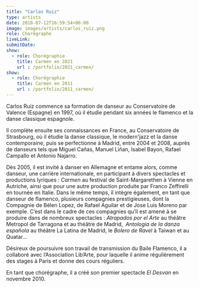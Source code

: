 ```yaml
---
title: "Carlos Ruiz"
type: artists
date: 2018-07-12T16:59:54+06:00
image: images/artists/carlos_ruiz.png
role: Chorégraphe
liveLink: 
submitDate: 
show:
  - role: Chorégraphie
    title: Carmen en 2021
    url : /portfolio/2021_carmen/ 
show:
  - role: Chorégraphie
    title: Carmen en 2011
    url : /portfolio/2011_carmen/
---
```



Carlos Ruiz commence sa formation de danseur au Conservatoire de Valence (Espagne) en 1997, où il étudie 
pendant six années le flamenco et la danse classique espagnole.

Il complète ensuite ses connaissances en France, au Conservatoire de Strasbourg, où il étudie la danse classique, 
le modern'jazz et la danse contemporaine, puis se perfectionne à Madrid, entre 2004 et 2008, auprès de danseurs 
tels que Miguel Cañas, Manuel Liñan, Isabel Bayon, Rafael Campallo et Antonio Najarro.

Dès 2005, il est invité à danser en Allemagne et entame alors, comme danseur, une carrière internationale, 
en participant à divers spectacles et productions lyriques : *Carmen* au festival de Saint-Margarethen à Vienne en Autriche, 
ainsi que pour une autre production produite par Franco Zeffirelli en tournée en Italie. Dans le même temps, 
il intègre également, en tant que danseur de flamenco, plusieurs compagnies prestigieuses, dont la Compagnie de Bélen Lopez, 
de Rafael Aguilar et de Jose Luis Moreno par exemple. C’est dans le cadre de ces compagnies qu’il est amené à se produire 
dans de nombreux spectacles : *Atrapados por el Arte* au théâtre Metropol de Tarragona et au théâtre de Madrid, 
*Antologia de la danza española* au théâtre La Latina de Madrid, le *Bolero de Ravel* à Taiwan et au Quatar...

Désireux de poursuivre son travail de transmission du Baile Flamenco, il a collaboré avec l’Association Lib’Arte, 
pour laquelle il anime régulièrement des stages à Paris et donne des cours réguliers.

En tant que chorégraphe, il a créé son premier spectacle *El Desvan* en novembre 2010.
